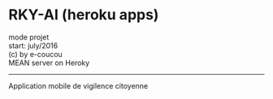# RKY-AI (heroku apps) <br>
mode projet<br>
start: july/2016<br>
(c) by e-coucou<br>
MEAN server on Heroky<br><hr>
Application mobile de vigilence citoyenne
